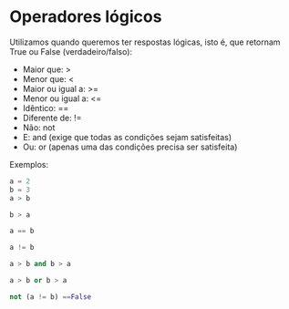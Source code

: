 # Operadores lógicos

Utilizamos quando queremos ter respostas lógicas, isto é, que retornam True ou False (verdadeiro/falso):

- Maior que: >
- Menor que: <
- Maior ou igual a: >=
- Menor ou igual a: <=
- Idêntico: ==
- Diferente de: !=
- Não: not
- E: and (exige que todas as condições sejam satisfeitas)
- Ou: or (apenas uma das condições precisa ser satisfeita)

Exemplos:
```python
a = 2
b = 3
a > b

b > a

a == b

a != b

a > b and b > a

a > b or b > a

not (a != b) ==False
```